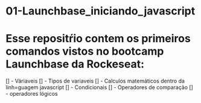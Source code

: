 # 01-Launchbase_iniciando_javascript

# Esse repositŕio contem os primeiros comandos vistos no bootcamp Launchbase da Rockeseat:

[] - Váriaveis
[] - Tipos de variaveis
[] - Calculos matemáticos dentro da linh=guagem javascript
[] - Condicionais
[] - Operadores de comparação
[] - operadores lógicos
